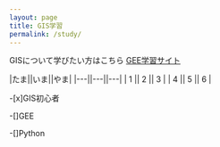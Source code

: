 ```yaml
---
layout: page
title: GIS学習
permalink: /study/
---
```


GISについて学びたい方はこちら
[GEE学習サイト](https://tamak1313.github.io/GEEflood/)

|たま||いま||やま|
|---||---||---|
| 1 || 2 || 3 |
| 4 || 5 || 6 |

-[x]GIS初心者

-[]GEE

-[]Python
